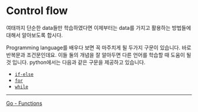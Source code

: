 # Control flow

여태까지 단순한 data들만 학습하였다면 이제부터는 data를 가지고 활용하는 방법들에 대해서 알아보도록 합시다.

Programming language를 배우다 보면 꼭 마주치게 될 두가지 구문이 있습니다. 바로 반복문과 조건문인데요. 이들 둘의 개념을 잘 알아두면 다른 언어를 학습할 때 도움이 될 것 입니다. python에서는 다음과 같은 구문을 제공하고 있습니다.

- [`if-else`](./if-else.md)
- [`for`](./for.md)
- [`while`](./while.md)

---

[Go - Functions](./Functions.md)